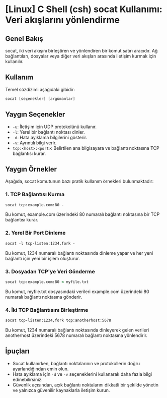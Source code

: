 # [Linux] C Shell (csh) socat Kullanımı: Veri akışlarını yönlendirme

## Genel Bakış
socat, iki veri akışını birleştiren ve yönlendiren bir komut satırı aracıdır. Ağ bağlantıları, dosyalar veya diğer veri akışları arasında iletişim kurmak için kullanılır.

## Kullanım
Temel sözdizimi aşağıdaki gibidir:
```csh
socat [seçenekler] [argümanlar]
```

## Yaygın Seçenekler
- `-u`: İletişim için UDP protokolünü kullanır.
- `-l`: Yerel bir bağlantı noktası dinler.
- `-d`: Hata ayıklama bilgilerini gösterir.
- `-v`: Ayrıntılı bilgi verir.
- `tcp:<host>:<port>`: Belirtilen ana bilgisayara ve bağlantı noktasına TCP bağlantısı kurar.

## Yaygın Örnekler
Aşağıda, socat komutunun bazı pratik kullanım örnekleri bulunmaktadır:

### 1. TCP Bağlantısı Kurma
```csh
socat tcp:example.com:80 -
```
Bu komut, example.com üzerindeki 80 numaralı bağlantı noktasına bir TCP bağlantısı kurar.

### 2. Yerel Bir Port Dinleme
```csh
socat -l tcp-listen:1234,fork -
```
Bu komut, 1234 numaralı bağlantı noktasında dinleme yapar ve her yeni bağlantı için yeni bir işlem oluşturur.

### 3. Dosyadan TCP'ye Veri Gönderme
```csh
socat tcp:example.com:80 < myfile.txt
```
Bu komut, myfile.txt dosyasındaki verileri example.com üzerindeki 80 numaralı bağlantı noktasına gönderir.

### 4. İki TCP Bağlantısını Birleştirme
```csh
socat tcp-listen:1234,fork tcp:anotherhost:5678
```
Bu komut, 1234 numaralı bağlantı noktasında dinleyerek gelen verileri anotherhost üzerindeki 5678 numaralı bağlantı noktasına yönlendirir.

## İpuçları
- Socat kullanırken, bağlantı noktalarının ve protokollerin doğru ayarlandığından emin olun.
- Hata ayıklama için `-d` ve `-v` seçeneklerini kullanarak daha fazla bilgi edinebilirsiniz.
- Güvenlik açısından, açık bağlantı noktalarını dikkatli bir şekilde yönetin ve yalnızca güvenilir kaynaklarla iletişim kurun.